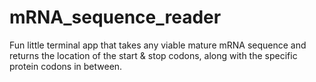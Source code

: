 # mRNA_sequence_reader
Fun little terminal app that takes any viable mature mRNA sequence and returns the location of the start &amp; stop codons, along with the specific protein codons in between.
